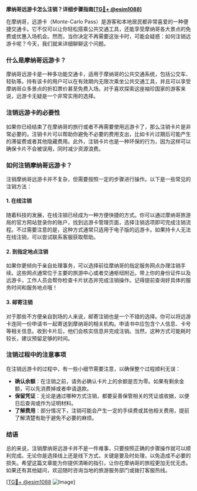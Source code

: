 **摩纳哥远游卡怎么注销？详细步骤指南[[TG💪+ @esim1088](https://t.me/s/esim1088)]**

在摩纳哥，远游卡（Monte-Carlo Pass）是游客和本地居民都非常喜爱的一种便捷交通卡。它不仅可以让你轻松搭乘公共交通工具，还能享受摩纳哥各大景点的免费或优惠入场机会。然而，当你决定不再需要这张卡时，可能会疑惑：如何注销远游卡呢？今天，我们就来详细聊聊这个问题。

### 什么是摩纳哥远游卡？

摩纳哥远游卡是一种多功能交通卡，适用于摩纳哥的公共交通系统，包括公交车、轻轨等。持有该卡的用户可以在有效期内无限次乘坐公共交通工具，并且可以享受摩纳哥众多景点的折扣票价甚至免费入场。对于喜欢探索这座袖珍国家的游客来说，远游卡无疑是一个非常实用的选择。

### 注销远游卡的必要性

如果你已经结束了在摩纳哥的旅行或者不再需要使用远游卡了，那么注销卡片是非常必要的。注销卡片可以帮助你避免不必要的费用支出，比如卡片过期后可能产生的滞留费或者其他隐藏费用。此外，注销卡片也是一种环保的行为，因为这样可以确保卡片不会被误用，同时减少资源浪费。

### 如何注销摩纳哥远游卡？

注销摩纳哥远游卡并不复杂，但需要按照一定的步骤进行操作。以下是一些常见的注销方法：

#### 1. 在线注销

随着科技的发展，在线注销已经成为一种方便快捷的方式。你可以通过摩纳哥旅游局的官方网站登录你的账户，找到远游卡管理页面，选择注销选项即可完成注销流程。不过需要注意的是，这种方式通常只适用于电子版的远游卡。如果持卡人无法在线注销，可以尝试联系客服获取帮助。

#### 2. 到指定地点注销

如果你更倾向于亲自处理事务，可以选择前往摩纳哥的指定服务网点办理注销手续。这些网点通常位于主要的旅游中心或者交通枢纽附近。带上你的身份证件以及远游卡，工作人员会帮你检查卡片状态并完成注销操作。记得提前查询好具体的服务时间和服务地点哦！

#### 3. 邮寄注销

对于那些不方便亲自到场的人来说，邮寄注销也是一个不错的选择。你可以将远游卡连同一份申请书一起寄送到摩纳哥的相关机构。申请书中应包含个人信息、卡号等相关信息。收到卡片后，他们会核实信息并完成注销。当然，这种方式可能耗时较长，建议预留足够的时间。

### 注销过程中的注意事项

在注销远游卡的过程中，有一些小细节需要注意，以确保整个过程顺利无误：

- **确认余额**：在注销之前，请务必确认卡片上的余额是否为零。如果有剩余金额，可以先消费掉或者申请退款。
- **保留凭证**：无论是通过哪种方式注销，都要妥善保管相关的凭证或收据，以便日后查询或作为证明材料。
- **了解费用**：部分情况下，注销可能会产生一定的手续费或其他相关费用，提前了解清楚有助于避免不必要的麻烦。

### 结语

总的来说，注销摩纳哥远游卡并不是一件难事，只要按照正确的步骤操作就可以顺利完成。无论你是选择线上还是线下方式，关键是要及时处理，以免造成不必要的损失。希望这篇文章能为你提供清晰的指引，让你在摩纳哥的旅程更加无忧无虑。如果还有其他疑问，欢迎随时咨询当地的旅游服务部门或拨打客服热线。

[[TG💪+ @esim1088](https://t.me/s/esim1088) ![Image](https://i.postimg.cc/4NQfJmqS/Snipaste-2025-05-13-00-14-12.png)]
